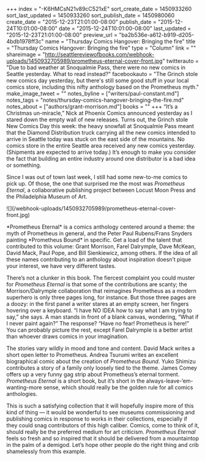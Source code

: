 +++
index = "-K6HMCsN21v89cC521xE"
sort_create_date = 1450933260
sort_last_updated = 1450933260
sort_publish_date = 1450980060
create_date = "2015-12-23T21:01:00-08:00"
publish_date = "2015-12-24T10:01:00-08:00"
date = "2015-12-24T10:01:00-08:00"
last_updated = "2015-12-23T21:01:00-08:00"
preview_url = "ba2b536e-a612-b919-d205-4bdb1978ff3c"
name = "Thursday Comics Hangover: Bringing the fire"
title = "Thursday Comics Hangover: Bringing the fire"
type = "Column"
link = ""
shareimage = "http://seattlereviewofbooks.com/webhook-uploads/1450932705989/prometheus-eternal-cover-front.jpg"
twitterauto = "Due to bad weather at Snoqualmie Pass, there were no new comics in Seattle yesterday. What to read instead?"
facebookauto = "The Grinch stole new comics day yesterday, but there's still some good stuff in your local comics store, including this nifty anthology based on the Prometheus myth."
make_image_tweet = ""
notes_byline = ["writers/paul-constant.md"]
notes_tags = "notes/thursday-comics-hangover-bringing-the-fire.md"
notes_about = ["authors/grant-morrison.md"]
books = ""
+++
“It’s a Christmas un-miracle,” Nick at Phoenix Comics announced yesterday as I stared down the empty wall of new releases. Turns out, the Grinch stole New Comics Day this week: the heavy snowfall at Snoqualmie Pass meant that the Diamond Distribution truck carrying all the new comics intended to arrive in Seattle today was stuck on the east side of the mountains. No comics store in the entire Seattle area received any new comics yesterday. (Shipments are expected to arrive today.) It’s enough to make you consider the fact that building an entire industry around one distributor is a bad idea or something.

Since I was out of town last week, I still had some new-to-me comics to pick up. Of those, the one that surprised me the most was *Prometheus Eternal*, a collaborative publishing project between Locust Moon Press and the Philadelphia Museum of Art. 

<p class="image-left">![](/webhook-uploads/1450932705989/prometheus-eternal-cover-front.jpg)</p>*Prometheus Eternal* is a comics anthology centered around a theme: the myth of Prometheus in general, and the Peter Paul Rubens/Frans Snyders painting *Prometheus Bound* in specific. Get a load of the talent that contributed to this volume: Grant Morrison, Farel Dalrymple, Dave McKean, David Mack, Paul Pope, and Bill Sienkiewicz, among others. If the idea of all these names contributing to an anthology about inspiration doesn’t pique your interest, we have very different tastes.

There’s not a clunker in this book. The fiercest complaint you could muster for *Prometheus Eternal* is that some of the contributions are scanty; the Morrison/Dalrymple collaboration that reimagines Prometheus as a modern superhero is only three pages long, for instance. But those three pages are a doozy: in the first panel a writer stares at an empty screen, her fingers hovering over a keyboard. “I have NO IDEA how to say what I am trying to say,” she says. A man stands in front of a blank canvas, wondering, “What if I never paint again?” The response? “Have no fear! Prometheus is here!” You can probably picture the rest, except Farel Dalrymple is a better artist than whoever draws comics in your imagination.

The stories vary wildly in mood and tone and content. David Mack writes a short open letter to Prometheus. Andrea Tsurumi writes an excellent biographical comic about the creation of *Prometheus Bound*. Yuko Shimizu contributes a story of a family only loosely tied to the theme. James Comey offers up a very funny gag strip about Prometheus’s eternal torment. *Prometheus Eternal* is a short book, but it’s short in the always-leave-‘em-wanting-more sense, which should really be the golden rule for all comics anthologies.

This is such a satisfying collection that it will hopefully inspire more of this kind of thing — it would be wonderful to see museums commissioning and publishing comics in response to works in their collections, especially if they could snag contributors of this high caliber. Comics, come to think of it, should really be the preferred medium for art criticism. *Prometheus Eternal* feels so fresh and so inspired that it should be delivered from a mountaintop in the palm of a demigod. Let’s hope other people do the right thing and crib shamelessly from this example.
